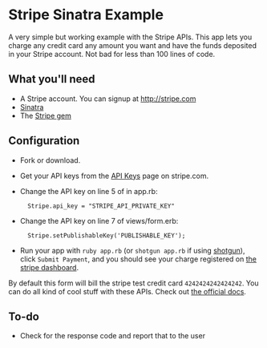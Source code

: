 Stripe Sinatra Example
==========

A very simple but working example with the Stripe APIs.
This app lets you charge any credit card any amount you want and have the funds deposited in your Stripe account. Not bad for less than 100 lines of code.

What you'll need
------------

* A Stripe account. You can signup at http://stripe.com
* [Sinatra](http://www.sinatrarb.com/)
* The [Stripe gem](http://rubygems.org/gems/stripe)

Configuration
------------

* Fork or download.
* Get your API keys from the [API Keys](https://manage.stripe.com/#account/apikeys) page on stripe.com.
* Change the API key on line 5 of in app.rb:

        Stripe.api_key = "STRIPE_API_PRIVATE_KEY"

* Change the API key on line 7 of views/form.erb:

        Stripe.setPublishableKey('PUBLISHABLE_KEY');
* Run your app with `ruby app.rb` (or `shotgun app.rb` if using [shotgun](https://rubygems.org/gems/shotgun)), click `Submit Payment`, and you should see your charge registered on [the stripe dashboard](https://manage.stripe.com/#test/dashboard).

By default this form will bill the stripe test credit card `4242424242424242`.
You can do all kind of cool stuff with these APIs. Check out [the official docs](https://stripe.com/api/docs).

To-do
------------

* Check for the response code and report that to the user